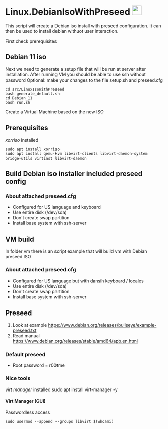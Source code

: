 # Linux.DebianIsoWithPreseed <img src="https://avatars.githubusercontent.com/u/74443654?s=400&u=482bac7c18c999bfbca7a851489ebbc75cc5e8d0&v=4" width="30" height="30">
This script will create a Debian iso install with preseed configuration. It can then be used to install debian withuot user interaction.  

First check prerequisites

## Debian 11 iso
Next we need to generate a setup file that will be run at server after installation. After running VM you should be able to use ssh without password
Optional: make your changes to the file setup.sh and preseed.cfg

	cd src/LinuxIsoWithPreseed
	bash generate_default.sh
	cd Debian_11
	bash run.sh

Create a Virtual Machine based on the new ISO

## Prerequisites
*xorriso* installed

	sudo apt install xorriso
	sudo apt install qemu-kvm libvirt-clients libvirt-daemon-system bridge-utils virtinst libvirt-daemon

## Build Debian iso installer included preseed config

### About attached preseed.cfg
* Configured for US language and keyboard 
* Use entire disk (/dev/sda)
* Don't create swap partition
* Install base system with ssh-server

## VM build
In folder vm there is an script example that will build vm with Debian preseed ISO

### About attached preseed.cfg
* Configured for US language but with dansih keyboard / locales
* Use entire disk (/dev/sda)
* Don't create swap partition
* Install base system with ssh-server

## Preseed
1. Look at example https://www.debian.org/releases/bullseye/example-preseed.txt
2. Read manual https://www.debian.org/releases/stable/amd64/apb.en.html

### Default preseed 
* Root password = r00tme

### Nice tools
*virt manager* installed
	sudo apt install virt-manager -y

#### Virt Manager (GUI)
Passwordless access

	sudo usermod --append --groups libvirt $(whoami)
